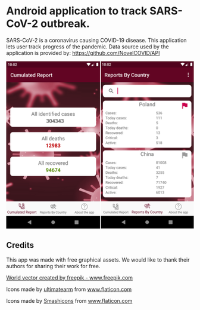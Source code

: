 # Android application to track SARS-CoV-2 outbreak.

SARS-CoV-2 is a coronavirus causing COVID-19 disease. This application lets user track progress of the pandemic.
Data source used by the application is provided by: https://github.com/NovelCOVID/API

![](app.png)

## Credits ##
This app was made with free graphical assets. We would like to thank their authors for sharing their work for free.

<a href="https://www.freepik.com/free-photos-vectors/world">World vector created by freepik - www.freepik.com</a>

Icons made by <a href="https://www.flaticon.com/authors/ultimatearm" title="ultimatearm">ultimatearm</a> from <a href="https://www.flaticon.com/" title="Flaticon"> www.flaticon.com</a>

Icons made by <a href="https://www.flaticon.com/authors/smashicons" title="Smashicons">Smashicons</a> from <a href="https://www.flaticon.com/" title="Flaticon">www.flaticon.com</a>

